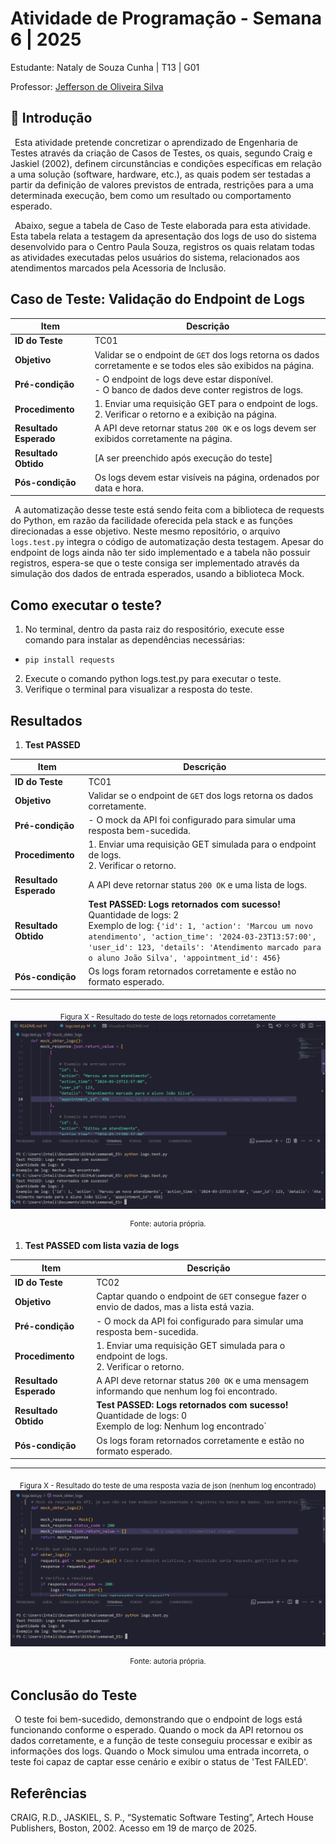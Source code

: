 # Atividade de Programação - Semana 6 | 2025

Estudante: Nataly de Souza Cunha | T13 | G01

Professor: <a href="https://www.linkedin.com/in/jefferson-o-silva/">Jefferson de Oliveira Silva</a> 

## 🎯 Introdução

&ensp;Esta atividade pretende concretizar o aprendizado de Engenharia de Testes através da criação de Casos de Testes, os quais, segundo Craig e Jaskiel (2002), definem circunstâncias e condições específicas em relação a uma solução (software, hardware, etc.), as quais podem ser testadas a partir da definição de valores previstos de entrada, restrições para a uma determinada execução, bem como um resultado ou comportamento esperado.

&ensp;Abaixo, segue a tabela de Caso de Teste elaborada para esta atividade. Esta tabela relata a testagem da apresentação dos logs de uso do sistema desenvolvido para o Centro Paula Souza, registros os quais relatam todas as atividades executadas pelos usuários do sistema, relacionados aos atendimentos marcados pela Acessoria de Inclusão.

## **Caso de Teste: Validação do Endpoint de Logs**

| **Item**            | **Descrição**                                                                                   |
|----------------------|-----------------------------------------------------------------------------------------------|
| **ID do Teste**      | TC01                                                                                         |
| **Objetivo**         | Validar se o endpoint de `GET` dos logs retorna os dados corretamente e se todos eles são exibidos na página. |
| **Pré-condição**     | - O endpoint de logs deve estar disponível. <br> - O banco de dados deve conter registros de logs. |
| **Procedimento**     | 1. Enviar uma requisição GET para o endpoint de logs. <br> 2. Verificar o retorno e a exibição na página. |
| **Resultado Esperado** | A API deve retornar status `200 OK` e os logs devem ser exibidos corretamente na página.       |
| **Resultado Obtido**  | [A ser preenchido após execução do teste]                                                     |
| **Pós-condição**     | Os logs devem estar visíveis na página, ordenados por data e hora. 

&ensp;A automatização desse teste está sendo feita com a biblioteca de requests do Python, em razão da facilidade oferecida pela stack e as funções direcionadas a esse objetivo. Neste mesmo repositório, o arquivo `logs.test.py` integra o código de automatização desta testagem. Apesar do endpoint de logs ainda não ter sido implementado e a tabela não possuir registros, espera-se que o teste consiga ser implementado através da simulação dos dados de entrada esperados, usando a biblioteca Mock.

## Como executar o teste?

1. No terminal, dentro da pasta raiz do respositório, execute esse comando para instalar as dependências necessárias:
- `pip install requests`
2. Execute o comando python logs.test.py para executar o teste.
3. Verifique o terminal para visualizar a resposta do teste. 

## Resultados

1. **Test PASSED**

| **Item**            | **Descrição**                                                                                   |
|----------------------|-----------------------------------------------------------------------------------------------|
| **ID do Teste**      | TC01                                                                                         |
| **Objetivo**         | Validar se o endpoint de `GET` dos logs retorna os dados corretamente.                        |
| **Pré-condição**     | - O mock da API foi configurado para simular uma resposta bem-sucedida.                       |
| **Procedimento**     | 1. Enviar uma requisição GET simulada para o endpoint de logs. <br> 2. Verificar o retorno.   |
| **Resultado Esperado** | A API deve retornar status `200 OK` e uma lista de logs.                                      |
| **Resultado Obtido**  | **Test PASSED: Logs retornados com sucesso!** <br> Quantidade de logs: 2 <br> Exemplo de log: `{'id': 1, 'action': 'Marcou um novo atendimento', 'action_time': '2024-03-23T13:57:00', 'user_id': 123, 'details': 'Atendimento marcado para o aluno João Silva', 'appointment_id': 456}` |
| **Pós-condição**     | Os logs foram retornados corretamente e estão no formato esperado.                            |

---

<div align="center">
  <sub>Figura X - Resultado do teste de logs retornados corretamente </sub> <br>

  <img src="logs_encontrados.png">

  <sup>Fonte: autoria própria.</sup>
</div>

1. **Test PASSED com lista vazia de logs**

| **Item**            | **Descrição**                                                                                   |
|----------------------|-----------------------------------------------------------------------------------------------|
| **ID do Teste**      | TC02                                                                                         |
| **Objetivo**         | Captar quando o endpoint de `GET` consegue fazer o envio de dados, mas a lista está vazia.                     |
| **Pré-condição**     | - O mock da API foi configurado para simular uma resposta bem-sucedida.                       |
| **Procedimento**     | 1. Enviar uma requisição GET simulada para o endpoint de logs. <br> 2. Verificar o retorno.   |
| **Resultado Esperado** | A API deve retornar status `200 OK` e uma mensagem informando que nenhum log foi encontrado.                                      |
| **Resultado Obtido**  | **Test PASSED: Logs retornados com sucesso!** <br> Quantidade de logs: 0 <br> Exemplo de log: Nenhum log encontrado` |
| **Pós-condição**     | Os logs foram retornados corretamente e estão no formato esperado.                            |

---

<div align="center">
  <sub>Figura X - Resultado do teste de uma resposta vazia de json (nenhum log encontrado) </sub> <br>

  <img src="lista_vazia_logs.png">

  <sup>Fonte: autoria própria.</sup>
</div>


## **Conclusão do Teste**

&ensp;O teste foi bem-sucedido, demonstrando que o endpoint de logs está funcionando conforme o esperado. Quando o mock da API retornou os dados corretamente, e a função de teste conseguiu processar e exibir as informações dos logs. Quando o Mock simulou uma entrada incorreta, o teste foi capaz de captar esse cenário e exibir o status de 'Test FAILED'.

## Referências

CRAIG, R.D., JASKIEL, S. P., “Systematic Software Testing”, Artech House Publishers, Boston, 2002. Acesso em 19 de março de 2025.